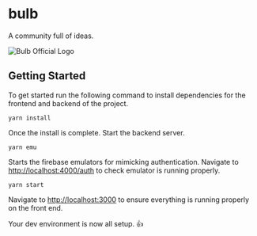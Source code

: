 # bulb
A community full of ideas.

![Bulb Official Logo](https://user-images.githubusercontent.com/54452490/145690536-ff65e778-ec30-4b88-88aa-2df1538b0b77.png)

## Getting Started

To get started run the following command to install dependencies for the frontend and backend of the project.

```yarn install```

Once the install is complete. Start the backend server.

```yarn emu```

Starts the firebase emulators for mimicking authentication. Navigate to [http://localhost:4000/auth](http://localhost:4000/auth) to check emulator is running properly.

```yarn start```

Navigate to [http://localhost:3000](http://localhost:3000) to ensure everything is running properly on the front end.

Your dev environment is now all setup. 👍
